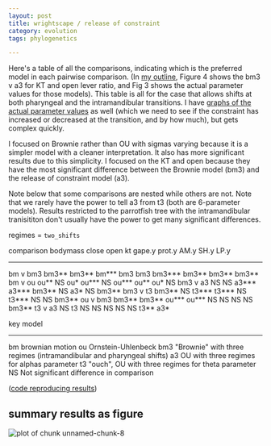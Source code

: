 ```yaml
---
layout: post
title: wrightscape / release of constraint
category: evolution
tags: phylogenetics

---
```


Here's a table of all the comparisons, indicating which is the preferred model in each pairwise comparison.  (In [my outline](https://github.com/cboettig/wrightscape/blob/master/inst/doc/wrightscape_github.md), Figure 4 shows the bm3 v a3 for KT and open lever ratio, and Fig 3 shows the actual parameter values for those models). This table is all for the case that allows shifts at both pharyngeal and the intramandibular transitions. I have [graphs of the actual parameter values](https://github.com/cboettig/wrightscape/blob/d0cab00702be1e552be0ee63524f20da5395d53e/inst/examples/labrid_mc.md) as well (which we need to see if the constraint has increased or decreased at the transition, and by how much), but gets complex quickly.  

I focused on Brownie rather than OU with sigmas varying because it is a simpler model with a cleaner interpretation. It also has more significant results due to this simplicity. I focused on the KT and open because they have the most significant difference between the Brownie model (bm3) and the release of constraint model (a3).     

 Note below that some comparisons are nested while others are not.   Note that we rarely have the power to tell a3 from t3 (both are 6-parameter models).  Results restricted to the parrotfish tree with the intramandibular tranisititon don't usually have the power to get many significant differences. 

regimes = `two_shifts`

comparison   bodymass close   open  kt     gape.y prot.y  AM.y  SH.y  LP.y
------------ -------- -----  -----  -----  -----  ------  ----  ----  ------ 
bm v bm3     bm3**    bm3**  bm***  bm3    bm3    bm3*** bm3**  bm3** bm3**
bm v ou      ou**      NS     ou*   ou***  NS     ou***  ou**   ou*   NS
bm3 v a3     NS        NS    a3***  a3***  bm3**  NS      a3*   NS    bm3**
bm3 v t3     bm3**     NS    t3***  t3***  NS     t3***   NS    NS    bm3**
ou v bm3     bm3**    bm3**  ou***  ou***  NS     NS      NS    NS    bm3**
t3 v a3      NS       t3     NS     NS     NS     NS      NS    t3**  a3* 

key  model 
---  ---------------
bm   brownian motion
ou   Ornstein-Uhlenbeck
bm3  "Brownie" with three regimes (intramandibular and pharyngeal shifts)
a3   OU with three regimes for alphas parameter
t3   "ouch", OU with three regimes for theta parameter
NS   Not significant difference in comparison 

([code reproducing results](https://github.com/cboettig/wrightscape/blob/798f57c18c84866456aafc864cf9b1fcd1ddef13/inst/examples/labrid_power.md))

## summary results as figure

![plot of chunk unnamed-chunk-8](http://farm8.staticflickr.com/7134/7074425683_d4704fd0b3_o.png) 


